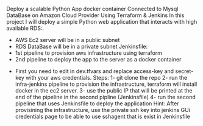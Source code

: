 Deploy a scalable Python App docker container Connected to Mysql DataBase on Amazon Cloud Provider Using Terraform & Jenkins
In this project I will deploy a simple Python web application that interacts with high available RDS:.
- AWS Ec2 server will be in a public subnet
- RDS DataBase will be in a private subnet
Jenkinsfile:
- 1st pipeline to provision aws infrastructure using terraform
- 2nd pipeline to deploy the app to the server as a docker container

* First you need to edit in dev.tfvars and replace access-key and secret-key with your aws credentials.
Steps:
1- git clone the repo
2- run the infra-jenkins pipeline to provision the infrastructure, terraform will install docker in the ec2 server.
3- use the public IP that will be printed at the end of the pipeline in the second pipline (Jenkinsfile)
4- run the second pipeline that uses Jenkinsfile to deploy the application
Hint:
After provisining the infrastructure, use the private ssh key into jenkins GUi credentials page to be able to use sshagent that is exist in Jenkinsfile
